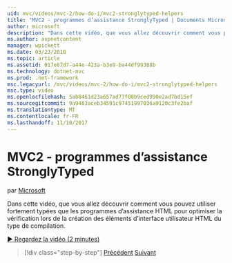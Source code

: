 ```yaml
---
uid: mvc/videos/mvc-2/how-do-i/mvc2-stronglytyped-helpers
title: "MVC2 - programmes d’assistance StronglyTyped | Documents Microsoft"
author: microsoft
description: "Dans cette vidéo, que vous allez découvrir comment vous pouvez utiliser fortement typées que les programmes d’assistance HTML pour optimiser la vérification lors de la création des éléments d’interface utilisateur HTML du type de compilation."
ms.author: aspnetcontent
manager: wpickett
ms.date: 03/23/2010
ms.topic: article
ms.assetid: 017e87d7-a44e-423a-b3e9-ba44df99388b
ms.technology: dotnet-mvc
ms.prod: .net-framework
msc.legacyurl: /mvc/videos/mvc-2/how-do-i/mvc2-stronglytyped-helpers
msc.type: video
ms.openlocfilehash: 5ab8461d23a657ad77f08b9ced990e2ad7bd15ef
ms.sourcegitcommit: 9a9483aceb34591c97451997036a9120c3fe2baf
ms.translationtype: MT
ms.contentlocale: fr-FR
ms.lasthandoff: 11/10/2017
---
```

<a name="mvc2---stronglytyped-helpers"></a>MVC2 - programmes d’assistance StronglyTyped
====================
par [Microsoft](https://github.com/microsoft)

Dans cette vidéo, que vous allez découvrir comment vous pouvez utiliser fortement typées que les programmes d’assistance HTML pour optimiser la vérification lors de la création des éléments d’interface utilisateur HTML du type de compilation.

[&#9654; Regardez la vidéo (2 minutes)](https://channel9.msdn.com/Blogs/ASP-NET-Site-Videos/mvc2-stronglytyped-helpers)

>[!div class="step-by-step"]
[Précédent](mvc2-html-encoding.md)
[Suivant](mvc2-model-validation.md)
